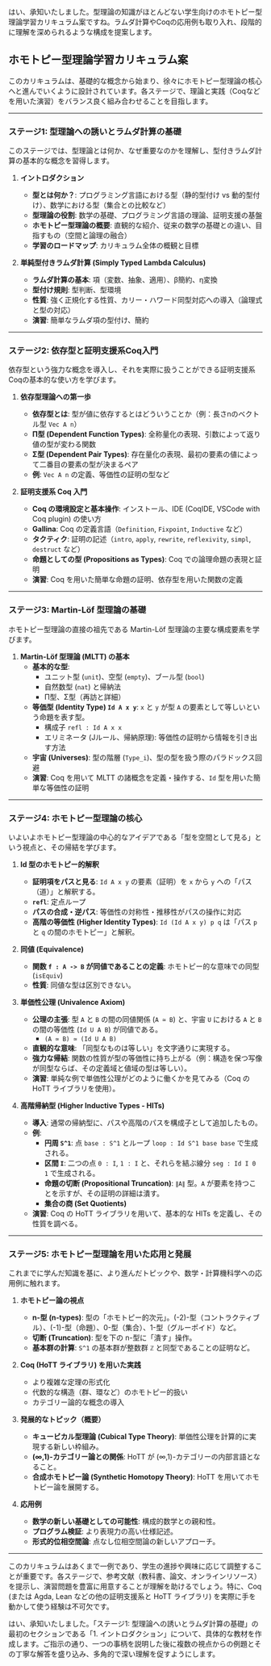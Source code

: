 はい、承知いたしました。型理論の知識がほとんどない学生向けのホモトピー型理論学習カリキュラム案ですね。ラムダ計算やCoqの応用例も取り入れ、段階的に理解を深められるような構成を提案します。

## ホモトピー型理論学習カリキュラム案

このカリキュラムは、基礎的な概念から始まり、徐々にホモトピー型理論の核心へと進んでいくように設計されています。各ステージで、理論と実践（Coqなどを用いた演習）をバランス良く組み合わせることを目指します。

---

### ステージ1: 型理論への誘いとラムダ計算の基礎

このステージでは、型理論とは何か、なぜ重要なのかを理解し、型付きラムダ計算の基本的な概念を習得します。

1.  **イントロダクション**
    * **型とは何か？**: プログラミング言語における型（静的型付け vs 動的型付け）、数学における型（集合との比較など）
    * **型理論の役割**: 数学の基礎、プログラミング言語の理論、証明支援の基盤
    * **ホモトピー型理論の概要**: 直観的な紹介、従来の数学の基礎との違い、目指すもの（空間と論理の融合）
    * **学習のロードマップ**: カリキュラム全体の概観と目標

2.  **単純型付きラムダ計算 (Simply Typed Lambda Calculus)**
    * **ラムダ計算の基本**: 項（変数、抽象、適用）、β簡約、η変換
    * **型付け規則**: 型判断、型環境
    * **性質**: 強く正規化する性質、カリー・ハワード同型対応への導入（論理式と型の対応）
    * **演習**: 簡単なラムダ項の型付け、簡約

---

### ステージ2: 依存型と証明支援系Coq入門

依存型という強力な概念を導入し、それを実際に扱うことができる証明支援系Coqの基本的な使い方を学びます。

1.  **依存型理論への第一歩**
    * **依存型とは**: 型が値に依存するとはどういうことか（例：長さnのベクトル型 `Vec A n`）
    * **Π型 (Dependent Function Types)**: 全称量化の表現、引数によって返り値の型が変わる関数
    * **Σ型 (Dependent Pair Types)**: 存在量化の表現、最初の要素の値によって二番目の要素の型が決まるペア
    * **例**: `Vec A n` の定義、等価性の証明の型など

2.  **証明支援系 Coq 入門**
    * **Coq の環境設定と基本操作**: インストール、IDE (CoqIDE, VSCode with Coq plugin) の使い方
    * **Gallina**: Coq の定義言語（`Definition`, `Fixpoint`, `Inductive` など）
    * **タクティク**: 証明の記述（`intro`, `apply`, `rewrite`, `reflexivity`, `simpl`, `destruct` など）
    * **命題としての型 (Propositions as Types)**: Coq での論理命題の表現と証明
    * **演習**: Coq を用いた簡単な命題の証明、依存型を用いた関数の定義

---

### ステージ3: Martin-Löf 型理論の基礎

ホモトピー型理論の直接の祖先である Martin-Löf 型理論の主要な構成要素を学びます。

1.  **Martin-Löf 型理論 (MLTT) の基本**
    * **基本的な型**:
        * ユニット型 (`unit`)、空型 (`empty`)、ブール型 (`bool`)
        * 自然数型 (`nat`) と帰納法
        * Π型、Σ型（再訪と詳細）
    * **等価型 (Identity Type) `Id A x y`**: `x` と `y` が型 `A` の要素として等しいという命題を表す型。
        * 構成子 `refl : Id A x x`
        * エリミネータ (Jルール、帰納原理): 等価性の証明から情報を引き出す方法
    * **宇宙 (Universes)**: 型の階層 (`Type_i`)、型の型を扱う際のパラドックス回避
    * **演習**: Coq を用いて MLTT の諸概念を定義・操作する、`Id` 型を用いた簡単な等価性の証明

---

### ステージ4: ホモトピー型理論の核心

いよいよホモトピー型理論の中心的なアイデアである「型を空間として見る」という視点と、その帰結を学びます。

1.  **Id 型のホモトピー的解釈**
    * **証明項をパスと見る**: `Id A x y` の要素（証明）を `x` から `y` への「パス（道）」と解釈する。
    * **`refl`**: 定点ループ
    * **パスの合成・逆パス**: 等価性の対称性・推移性がパスの操作に対応
    * **高階の等価性 (Higher Identity Types)**: `Id (Id A x y) p q` は「パス `p` と `q` の間のホモトピー」と解釈。

2.  **同値 (Equivalence)**
    * **関数 `f : A -> B` が同値であることの定義**: ホモトピー的な意味での同型 (`isEquiv`)
    * **性質**: 同値な型は区別できない。

3.  **単価性公理 (Univalence Axiom)**
    * **公理の主張**: 型 `A` と `B` の間の同値関係 (`A ≃ B`) と、宇宙 `U` における `A` と `B` の間の等価性 (`Id U A B`) が同値である。
        * ` (A ≃ B) ≃ (Id U A B) `
    * **直観的な意味**: 「同型なものは等しい」を文字通りに実現する。
    * **強力な帰結**: 関数の性質が型の等価性に持ち上がる（例：構造を保つ写像が同型ならば、その定義域と値域の型は等しい）。
    * **演習**: 単純な例で単価性公理がどのように働くかを見てみる（Coq の HoTT ライブラリを使用）。

4.  **高階帰納型 (Higher Inductive Types - HITs)**
    * **導入**: 通常の帰納型に、パスや高階のパスを構成子として追加したもの。
    * **例**:
        * **円周 `S^1`**: 点 `base : S^1` とループ `loop : Id S^1 base base` で生成される。
        * **区間 `I`**: 二つの点 `0 : I`, `1 : I` と、それらを結ぶ線分 `seg : Id I 0 1` で生成される。
        * **命題の切断 (Propositional Truncation)**: `∥A∥` 型。`A` が要素を持つことを示すが、その証明の詳細は潰す。
        * **集合の商 (Set Quotients)**
    * **演習**: Coq の HoTT ライブラリを用いて、基本的な HITs を定義し、その性質を調べる。

---

### ステージ5: ホモトピー型理論を用いた応用と発展

これまでに学んだ知識を基に、より進んだトピックや、数学・計算機科学への応用例に触れます。

1.  **ホモトピー論の視点**
    * **n-型 (n-types)**: 型の「ホモトピー的次元」。(-2)-型（コントラクティブル）、(-1)-型（命題）、0-型（集合）、1-型（グルーポイド）など。
    * **切断 (Truncation)**: 型を下の n-型に「潰す」操作。
    * **基本群の計算**: `S^1` の基本群が整数群 `ℤ` と同型であることの証明など。

2.  **Coq (HoTT ライブラリ) を用いた実践**
    * より複雑な定理の形式化
    * 代数的な構造（群、環など）のホモトピー的扱い
    * カテゴリー論的な概念の導入

3.  **発展的なトピック（概要）**
    * **キュービカル型理論 (Cubical Type Theory)**: 単価性公理を計算的に実現する新しい枠組み。
    * **(∞,1)-カテゴリー論との関係**: HoTT が (∞,1)-カテゴリーの内部言語となること。
    * **合成ホモトピー論 (Synthetic Homotopy Theory)**: HoTT を用いてホモトピー論を展開する。

4.  **応用例**
    * **数学の新しい基礎としての可能性**: 構成的数学との親和性。
    * **プログラム検証**: より表現力の高い仕様記述。
    * **形式的位相空間論**: 点なし位相空間論の新しいアプローチ。

---

このカリキュラムはあくまで一例であり、学生の進捗や興味に応じて調整することが重要です。各ステージで、参考文献（教科書、論文、オンラインリソース）を提示し、演習問題を豊富に用意することが理解を助けるでしょう。特に、Coq (または Agda, Lean などの他の証明支援系と HoTT ライブラリ) を実際に手を動かして使う経験は不可欠です。



はい、承知いたしました。「ステージ1: 型理論への誘いとラムダ計算の基礎」の最初のセクションである「1. イントロダクション」について、具体的な教材を作成します。ご指示の通り、一つの事柄を説明した後に複数の視点からの例題とその丁寧な解答を盛り込み、多角的で深い理解を促すようにします。

